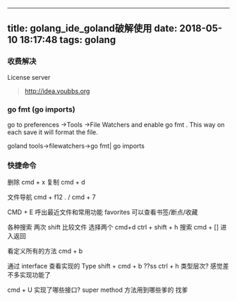 
---
title: golang_ide_goland破解使用
date: 2018-05-10 18:17:48
tags: golang
---


### 收费解决
License server
>http://idea.youbbs.org


### go fmt (go imports)
go to preferences ->Tools ->File Watchers and enable go fmt . This way on each save it will format the file.


goland tools->filewatchers->go fmt| go imports

<!-- more -->
### 快捷命令

删除 cmd + x
复制 cmd + d

文件导航 cmd + f12 . / cmd + 7

CMD + E 呼出最近文件和常用功能
favorites 可以查看书签/断点/收藏


各种搜索 两次 shift
比较文件 选择两个 cmd+d
ctrl + shift + h 搜索
cmd + [] 进入返回

看定义所有的方法 cmd + b

通过 interface 查看实现的 Type   shift + cmd + b ??ss
ctrl + h 类型层次?   感觉差不多实现功能了

cmd + U 实现了哪些接口? super method 方法用到哪些爹的 找爹





